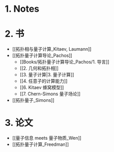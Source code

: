 
# 1. Notes


# 2. 书

- [[拓扑相与量子计算_Kitaev, Laumann]]
- [[拓扑量子计算导论_Pachos]]
	- [[Books/拓扑量子计算导论_Pachos/1. 导言]]
	- [[2. 几何和拓扑相]]
	- [[3. 量子计算|3. 量子计算]]
	- [[4. 任意子的计算能力]]
	- [[6. Kitaev 蜂窝模型]]
	- [[7. Chern-Simons 量子场论]]
- [[拓扑量子_Simons]]


# 3. 论文

- [[量子信息 meets 量子物质_Wen]]
- [[拓扑量子计算_Freedman]]



